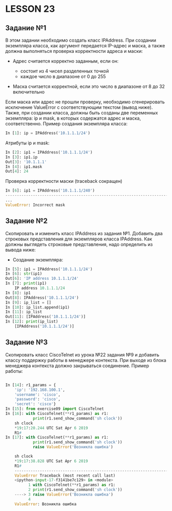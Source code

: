 # LESSON 23

## Задание №1

В этом задании необходимо создать класс IPAddress. При создании экземпляра класса, как аргумент передается IP-адрес и 
маска, а также должна выполняться проверка корректности адреса и маски:

* Адрес считается корректно заданным, если он:
    - состоит из 4 чисел разделенных точкой
    - каждое число в диапазоне от 0 до 255

* Маска считается корректной, если это число в диапазоне от 8 до 32 включительно

Если маска или адрес не прошли проверку, необходимо сгенерировать исключение ValueError с соответствующим текстом (вывод
ниже). Также, при создании класса, должны быть созданы две переменных экземпляра: ip и mask, в которых содержатся адрес 
и маска, соответственно. Пример создания экземпляра класса:
```python
In [1]: ip = IPAddress('10.1.1.1/24')
```
Атрибуты ip и mask:
```python
In [2]: ip1 = IPAddress('10.1.1.1/24')
In [3]: ip1.ip
Out[3]: '10.1.1.1'
In [4]: ip1.mask
Out[4]: 24
```
Проверка корректности маски (traceback сокращен)
```python
In [6]: ip1 = IPAddress('10.1.1.1/240')
---------------------------------------------------------------------------
...
ValueError: Incorrect mask
```

## Задание №2

Скопировать и изменить класс IPAddress из задания №1. Добавить два строковых представления для экземпляров 
класса IPAddress. Как должны выглядеть строковые представления, надо определить из вывода ниже:

* Создание экземпляра:
```python
In [5]: ip1 = IPAddress('10.1.1.1/24')
In [6]: str(ip1)
Out[6]: 'IP address 10.1.1.1/24'
In [7]: print(ip1)
    IP address 10.1.1.1/24
In [8]: ip1
Out[8]: IPAddress('10.1.1.1/24')
In [9]: ip_list = []
In [10]: ip_list.append(ip1)
In [11]: ip_list
Out[11]: [IPAddress('10.1.1.1/24')]
In [12]: print(ip_list)
    [IPAddress('10.1.1.1/24')]
```

## Задание №3

Скопировать класс CiscoTelnet из урока №22 задания №9 и добавить классу поддержку работы в менеджере контекста. При 
выходе из блока менеджера контекста должно закрываться соединение. Пример работы:

```python

In [14]: r1_params = {
    'ip': '192.168.100.1',
    'username': 'cisco',
    'password': 'cisco',
    'secret': 'cisco'}
In [15]: from exercise09 import CiscoTelnet
In [16]: with CiscoTelnet(**r1_params) as r1:
            print(r1.send_show_command('sh clock'))
    sh clock
    *19:17:20.244 UTC Sat Apr 6 2019
    R1#
In [17]: with CiscoTelnet(**r1_params) as r1:
            print(r1.send_show_command('sh clock'))
            raise ValueError('Возникла ошибка')

    sh clock
    *19:17:38.828 UTC Sat Apr 6 2019
    R1#
    ---------------------------------------------------------------------------
    ValueError Traceback (most recent call last)
    <ipython-input-17-f3141be7c129> in <module>
          1 with CiscoTelnet(**r1_params) as r1:
          2 print(r1.send_show_command('sh clock'))
    ----> 3 raise ValueError('Возникла ошибка')
          4
    ValueError: Возникла ошибка
```